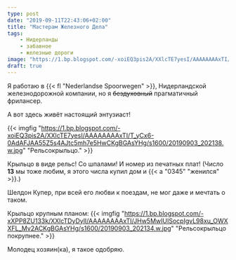 ```yaml
---
type: post
date: "2019-09-11T22:43:06+02:00"
title: "Мастерам Железного Дела"
tags:
    - Нидерланды
    - забавное
    - железные дороги
image: "https://1.bp.blogspot.com/-xoiEQ3pis2A/XXlcTE7yesI/AAAAAAAAxTI/T_yCx6-0AdAFJAA55Z5s4AJtc5mh7e5HwCKgBGAsYHg/s1600/20190903_202138.w.jpg"
draft: true
---
```


Я работаю в {{< fl "Nederlandse Spoorwegen" >}}, Нидерландской железнодорожной компании, но я ~~бездуховный~~ прагматичный фрилансер.

А вот здесь живёт настоящий энтузиаст!

<!--more-->

{{< imgfig "https://1.bp.blogspot.com/-xoiEQ3pis2A/XXlcTE7yesI/AAAAAAAAxTI/T_yCx6-0AdAFJAA55Z5s4AJtc5mh7e5HwCKgBGAsYHg/s1600/20190903_202138.w.jpg" "Рельсокрыльцо." >}}

Крыльцо в виде рельс! Со шпалами! И номер из печатных плат! (Число **13** мы тоже любим, я этого числа купил дом и {{< a "0345" "женился" >}}.)

Шелдон Купер, при всей его любви к поездам, не мог даже и мечтать о таком.

Крыльцо крупным планом:
{{< imgfig "https://1.bp.blogspot.com/-xXPP8ZU133k/XXlcTDyDylI/AAAAAAAAxTI/JHw5MwIUISocpIgvL98xu_OWXXFL_Mv2ACKgBGAsYHg/s1600/20190903_202134.w.jpg" "Рельсокрыльцо покрупнее." >}}

Молодец хозяин(ка), я такое одобряю.
